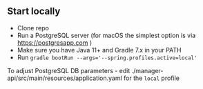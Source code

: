 ## Start locally

- Clone repo
- Run a PostgreSQL server (for macOS the simplest option is via https://postgresapp.com )
- Make sure you have Java 11+ and Gradle 7.x in your PATH
- Run `gradle bootRun --args='--spring.profiles.active=local'`

To adjust PostgreSQL DB parameters - edit ./manager-api/src/main/resources/application.yaml for the `local` profile
